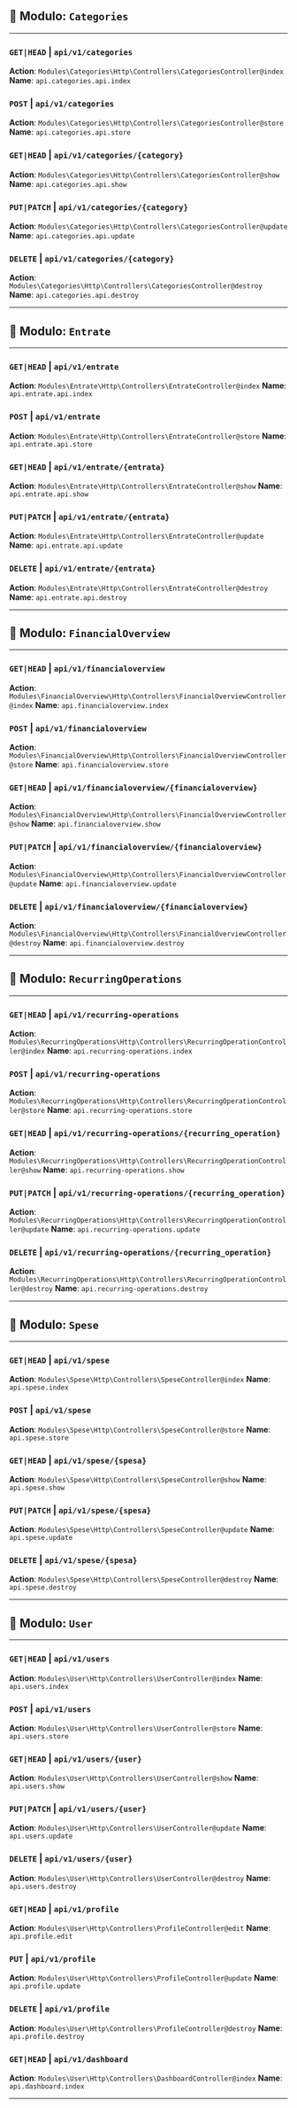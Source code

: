 ## 🧩 Modulo: `Categories`
---
### `GET|HEAD` | `api/v1/categories`
**Action**: `Modules\Categories\Http\Controllers\CategoriesController@index`
**Name**: `api.categories.api.index`
### `POST` | `api/v1/categories`
**Action**: `Modules\Categories\Http\Controllers\CategoriesController@store`
**Name**: `api.categories.api.store`
### `GET|HEAD` | `api/v1/categories/{category}`
**Action**: `Modules\Categories\Http\Controllers\CategoriesController@show`
**Name**: `api.categories.api.show`
### `PUT|PATCH` | `api/v1/categories/{category}`
**Action**: `Modules\Categories\Http\Controllers\CategoriesController@update`
**Name**: `api.categories.api.update`
### `DELETE` | `api/v1/categories/{category}`
**Action**: `Modules\Categories\Http\Controllers\CategoriesController@destroy`
**Name**: `api.categories.api.destroy`

---

## 🧩 Modulo: `Entrate`
---
### `GET|HEAD` | `api/v1/entrate`
**Action**: `Modules\Entrate\Http\Controllers\EntrateController@index`
**Name**: `api.entrate.api.index`
### `POST` | `api/v1/entrate`
**Action**: `Modules\Entrate\Http\Controllers\EntrateController@store`
**Name**: `api.entrate.api.store`
### `GET|HEAD` | `api/v1/entrate/{entrata}`
**Action**: `Modules\Entrate\Http\Controllers\EntrateController@show`
**Name**: `api.entrate.api.show`
### `PUT|PATCH` | `api/v1/entrate/{entrata}`
**Action**: `Modules\Entrate\Http\Controllers\EntrateController@update`
**Name**: `api.entrate.api.update`
### `DELETE` | `api/v1/entrate/{entrata}`
**Action**: `Modules\Entrate\Http\Controllers\EntrateController@destroy`
**Name**: `api.entrate.api.destroy`

---

## 🧩 Modulo: `FinancialOverview`
---
### `GET|HEAD` | `api/v1/financialoverview`
**Action**: `Modules\FinancialOverview\Http\Controllers\FinancialOverviewController@index`
**Name**: `api.financialoverview.index`
### `POST` | `api/v1/financialoverview`
**Action**: `Modules\FinancialOverview\Http\Controllers\FinancialOverviewController@store`
**Name**: `api.financialoverview.store`
### `GET|HEAD` | `api/v1/financialoverview/{financialoverview}`
**Action**: `Modules\FinancialOverview\Http\Controllers\FinancialOverviewController@show`
**Name**: `api.financialoverview.show`
### `PUT|PATCH` | `api/v1/financialoverview/{financialoverview}`
**Action**: `Modules\FinancialOverview\Http\Controllers\FinancialOverviewController@update`
**Name**: `api.financialoverview.update`
### `DELETE` | `api/v1/financialoverview/{financialoverview}`
**Action**: `Modules\FinancialOverview\Http\Controllers\FinancialOverviewController@destroy`
**Name**: `api.financialoverview.destroy`

---

## 🧩 Modulo: `RecurringOperations`
---
### `GET|HEAD` | `api/v1/recurring-operations`
**Action**: `Modules\RecurringOperations\Http\Controllers\RecurringOperationController@index`
**Name**: `api.recurring-operations.index`
### `POST` | `api/v1/recurring-operations`
**Action**: `Modules\RecurringOperations\Http\Controllers\RecurringOperationController@store`
**Name**: `api.recurring-operations.store`
### `GET|HEAD` | `api/v1/recurring-operations/{recurring_operation}`
**Action**: `Modules\RecurringOperations\Http\Controllers\RecurringOperationController@show`
**Name**: `api.recurring-operations.show`
### `PUT|PATCH` | `api/v1/recurring-operations/{recurring_operation}`
**Action**: `Modules\RecurringOperations\Http\Controllers\RecurringOperationController@update`
**Name**: `api.recurring-operations.update`
### `DELETE` | `api/v1/recurring-operations/{recurring_operation}`
**Action**: `Modules\RecurringOperations\Http\Controllers\RecurringOperationController@destroy`
**Name**: `api.recurring-operations.destroy`

---

## 🧩 Modulo: `Spese`
---
### `GET|HEAD` | `api/v1/spese`
**Action**: `Modules\Spese\Http\Controllers\SpeseController@index`
**Name**: `api.spese.index`
### `POST` | `api/v1/spese`
**Action**: `Modules\Spese\Http\Controllers\SpeseController@store`
**Name**: `api.spese.store`
### `GET|HEAD` | `api/v1/spese/{spesa}`
**Action**: `Modules\Spese\Http\Controllers\SpeseController@show`
**Name**: `api.spese.show`
### `PUT|PATCH` | `api/v1/spese/{spesa}`
**Action**: `Modules\Spese\Http\Controllers\SpeseController@update`
**Name**: `api.spese.update`
### `DELETE` | `api/v1/spese/{spesa}`
**Action**: `Modules\Spese\Http\Controllers\SpeseController@destroy`
**Name**: `api.spese.destroy`

---

## 🧩 Modulo: `User`
---
### `GET|HEAD` | `api/v1/users`
**Action**: `Modules\User\Http\Controllers\UserController@index`
**Name**: `api.users.index`
### `POST` | `api/v1/users`
**Action**: `Modules\User\Http\Controllers\UserController@store`
**Name**: `api.users.store`
### `GET|HEAD` | `api/v1/users/{user}`
**Action**: `Modules\User\Http\Controllers\UserController@show`
**Name**: `api.users.show`
### `PUT|PATCH` | `api/v1/users/{user}`
**Action**: `Modules\User\Http\Controllers\UserController@update`
**Name**: `api.users.update`
### `DELETE` | `api/v1/users/{user}`
**Action**: `Modules\User\Http\Controllers\UserController@destroy`
**Name**: `api.users.destroy`
### `GET|HEAD` | `api/v1/profile`
**Action**: `Modules\User\Http\Controllers\ProfileController@edit`
**Name**: `api.profile.edit`
### `PUT` | `api/v1/profile`
**Action**: `Modules\User\Http\Controllers\ProfileController@update`
**Name**: `api.profile.update`
### `DELETE` | `api/v1/profile`
**Action**: `Modules\User\Http\Controllers\ProfileController@destroy`
**Name**: `api.profile.destroy`
### `GET|HEAD` | `api/v1/dashboard`
**Action**: `Modules\User\Http\Controllers\DashboardController@index`
**Name**: `api.dashboard.index`

---

